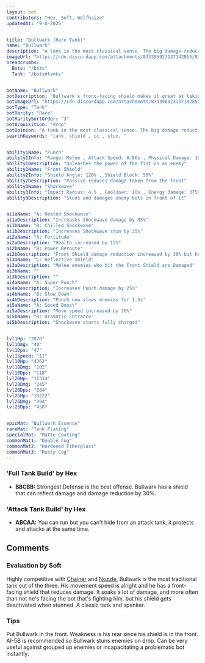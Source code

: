 ```yaml
---
layout: bot
contributors: "Hex, Soft, Wolfhaize"
updatedAt: "9-8-2025"


title: "Bullwark (Rare Tank)"
name: "Bullwark"
description: "A tank in the most classical sense. The big damage reduction from the front allows it to soak lots of damage, allowing Bullwaark to always keep pushing forwards to disturb and stun.\n- Speciality: aggro, tank & stun\n- Combo: placement & CC abilities to ensure no bot is flanking it\n- Note: Front Shield gets disabled under stun"
imageUrl: "https://cdn.discordapp.com/attachments/873396923137142855/873397823192842281/bullwark.png"
breadcrumbs:
  Bots: "/bots"
  Tank: "/bots#tanks"


botName: "Bullwark"
botDescription: "Bullwark's front-facing shield makes it great at taking on a single enemy, or a group of enemies from the same direction."
botImageUrl: "https://cdn.discordapp.com/attachments/873396923137142855/873397823192842281/bullwark.png"
botType: "Tank"
botRarity: "Rare"
botRaritySortOrder: "3"
botAcquisition: "drop"
botOpinion: "A tank in the most classical sense. The big damage reduction from the front allows it to soak lots of damage, allowing Bullwaark to always keep pushing forwards to disturb and stun."
searchKeywords: "tank, shield , cc , stun, "


ability1Name: "Punch"
ability1Info: "Range: Melee , Attack Speed: 0.86s , Physical Damage: 100%"
ability1Description: "Unleashes the power of the fist on an enemy"
ability2Name: "Front Shield"
ability2Info: "Shield Angle: 120% , Shield Block: 50%"
ability2Description: "Passive reduces damage taken from the front"
ability3Name: "Shockwave"
ability3Info: "Impact Radius: 4.5 , Cooldown: 10s , Energy Damage: 375% , Stun Duration: 2.5s , Knockback: Large"
ability3Description: "Stuns and damages enemy bots in front of it"


ai1aName: "A: Heated Shockwave"
ai1aDescription: "Increases Shockwave damage by 35%"
ai1bName: "B: Chilled Shockwave"
ai1bDescription: "Increases Shockwave stun by 25%"
ai2aName: "A: Fortitude"
ai2aDescription: "Health increased by 15%"
ai2bName: "B: Power Reroute"
ai2bDescription: "Front Shield damage reduction increased by 30% but health decreased by 10%"
ai3aName: "C: Reflective Shield"
ai3aDescription: "Melee enemies who hit the Front Shield are Damaged"
ai3bName: ""
ai3bDescription: ""
ai4aName: "A: Super Punch"
ai4aDescription: "Increases Punch damage by 25%"
ai4bName: "B: Slow Down"
ai4bDescription: "Punch now slows enemies for 1.5s"
ai5aName: "A: Speed Boost"
ai5aDescription: "Move speed increased by 30%"
ai5bName: "B: Dramatic Entrance"
ai5bDescription: "Shockwave starts fully charged"


lvl1Hp: "2070"
lvl1Dmg: "40"
lvl1Dps: "47"
lvl1Speed: "11"
lvl10Hp: "4362"
lvl10Dmg: "102"
lvl10Dps: "118"
lvl20Hp: "11314"
lvl20Dmg: "245"
lvl20Dps: "284"
lvl25Hp: "18222"
lvl25Dmg: "394"
lvl25Dps: "458"


epicMat: "Bullwark Essence"
rareMat: "Tank Plating"
specialMat: "Matte Coating"
commonMat1: "Double Cog"
commonMat2: "Hardened Fiberglass"
commonMat3: "Rusty Cog"
---
```


### 'Full Tank Build' by Hex
- **BBCBB:** Strongest Defense is the best offense. Bullwark has a shield that can reflect damage and damage reduction by 30%.

### 'Attack Tank Build' by Hex
- **ABCAA:** You can run but you can't hide from an attack tank, it protects and attacks at the same time.


## Comments

### Evaluation by Soft
Highly competitive with [Chainer](/Chainer) and [Nozzle](/Nozzle), Bullwark is the most traditional tank out of the three. His movement speed is alright and he has a front-facing shield that reduces damage. It soaks a lot of damage, and more often than not he's facing the bot that's fighting him, but his shield gets deactivated when stunned. A classic tank and spanker. 

### Tips
Put Bullwark in the front. Weakness is his rear since his shield is in the front.
AI-5B is recommended so Bullwark stuns enemies on drop. Can be very useful against grouped up enemies or incapacitating a problematic bot instantly.



